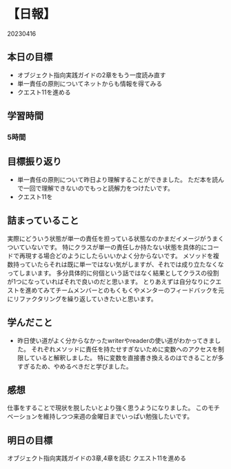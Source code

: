 # 【日報】
20230416
### 
## 本日の目標
- オブジェクト指向実践ガイドの2章をもう一度読み直す
- 単一責任の原則についてネットからも情報を得てみる
- クエスト11を進める

## 学習時間
### 5時間
## 目標振り返り
- 単一責任の原則について昨日より理解することができました。
ただ本を読んで一回で理解できないのでもっと読解力をつけたいです。
- クエスト11を
## 詰まっていること
実際にどういう状態が単一の責任を担っている状態なのかまだイメージがうまくついていないです。
特にクラスが単一の責任しか持たない状態を具体的にコードで再現する場合どのようにしたらいいかよく分からないです。
メソッドを複数持っていたらそれは既に単一ではない気がしますが、それでは成り立たなくなってしまいます。
多分具体的に何個という話ではなく結果としてクラスの役割が1つになっていればそれで良いのだと思います。
とりあえずは自分なりにクエストを進めてみてチームメンバーとのもくもくやメンターのフィードバックを元にリファクタリングを繰り返していきたいと思います。
## 学んだこと
- 昨日使い道がよく分からなかったwriterやreaderの使い道がわかってきました。
それぞれメソッドに責任を持たせすぎないために変数へのアクセスを制限していると解釈しました。
特に変数を直接書き換えるのはできることが多すぎるため、やめるべきだと学びました。

## 感想
仕事をすることで現状を脱したいとより強く思うようになりました。
このモチベーションを維持しつつ来週の金曜日までいっぱい勉強したいです。
## 明日の目標
オブジェクト指向実践ガイドの3章,4章を読む
クエスト11を進める